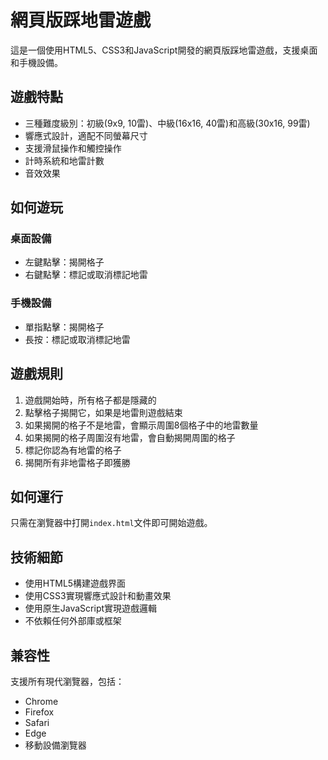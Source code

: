 # 網頁版踩地雷遊戲

這是一個使用HTML5、CSS3和JavaScript開發的網頁版踩地雷遊戲，支援桌面和手機設備。

## 遊戲特點

- 三種難度級別：初級(9x9, 10雷)、中級(16x16, 40雷)和高級(30x16, 99雷)
- 響應式設計，適配不同螢幕尺寸
- 支援滑鼠操作和觸控操作
- 計時系統和地雷計數
- 音效效果

## 如何遊玩

### 桌面設備

- 左鍵點擊：揭開格子
- 右鍵點擊：標記或取消標記地雷

### 手機設備

- 單指點擊：揭開格子
- 長按：標記或取消標記地雷

## 遊戲規則

1. 遊戲開始時，所有格子都是隱藏的
2. 點擊格子揭開它，如果是地雷則遊戲結束
3. 如果揭開的格子不是地雷，會顯示周圍8個格子中的地雷數量
4. 如果揭開的格子周圍沒有地雷，會自動揭開周圍的格子
5. 標記你認為有地雷的格子
6. 揭開所有非地雷格子即獲勝

## 如何運行

只需在瀏覽器中打開`index.html`文件即可開始遊戲。

## 技術細節

- 使用HTML5構建遊戲界面
- 使用CSS3實現響應式設計和動畫效果
- 使用原生JavaScript實現遊戲邏輯
- 不依賴任何外部庫或框架

## 兼容性

支援所有現代瀏覽器，包括：

- Chrome
- Firefox
- Safari
- Edge
- 移動設備瀏覽器